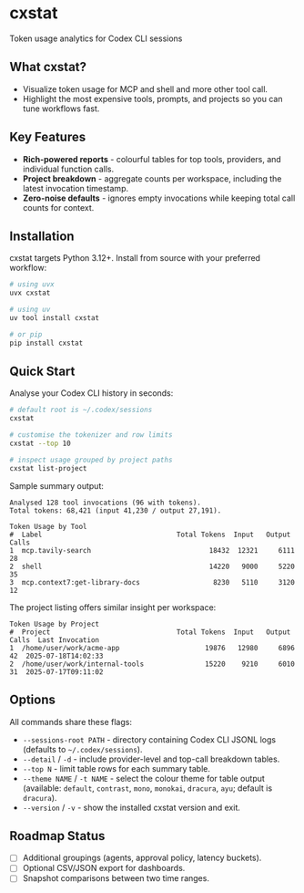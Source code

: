 # cxstat

Token usage analytics for Codex CLI sessions

## What cxstat?
- Visualize token usage for MCP and shell and more other tool call.
- Highlight the most expensive tools, prompts, and projects so you can tune workflows fast.

## Key Features
- **Rich-powered reports** - colourful tables for top tools, providers, and individual function calls.
- **Project breakdown** - aggregate counts per workspace, including the latest invocation timestamp.
- **Zero-noise defaults** - ignores empty invocations while keeping total call counts for context.

## Installation
cxstat targets Python 3.12+. Install from source with your preferred workflow:

```bash
# using uvx
uvx cxstat

# using uv
uv tool install cxstat

# or pip
pip install cxstat
```


## Quick Start
Analyse your Codex CLI history in seconds:

```bash
# default root is ~/.codex/sessions
cxstat

# customise the tokenizer and row limits
cxstat --top 10

# inspect usage grouped by project paths
cxstat list-project
```

Sample summary output:

```
Analysed 128 tool invocations (96 with tokens).
Total tokens: 68,421 (input 41,230 / output 27,191).

Token Usage by Tool
#  Label                                 Total Tokens  Input   Output  Calls
1  mcp.tavily-search                             18432  12321     6111     28
2  shell                                         14220   9000     5220     35
3  mcp.context7:get-library-docs                  8230   5110     3120     12
```

The project listing offers similar insight per workspace:

```
Token Usage by Project
#  Project                               Total Tokens  Input   Output  Calls  Last Invocation
1  /home/user/work/acme-app                     19876   12980     6896     42  2025-07-18T14:02:33
2  /home/user/work/internal-tools               15220    9210     6010     31  2025-07-17T09:11:02
```

## Options
All commands share these flags:
- `--sessions-root PATH` - directory containing Codex CLI JSONL logs (defaults to `~/.codex/sessions`).
- `--detail` / `-d` - include provider-level and top-call breakdown tables.
- `--top N` - limit table rows for each summary table.
- `--theme NAME` / `-t NAME` - select the colour theme for table output (available: `default`, `contrast`, `mono`, `monokai`, `dracura`, `ayu`; default is `dracura`).
- `--version` / `-v` - show the installed cxstat version and exit.


## Roadmap Status
- [ ] Additional groupings (agents, approval policy, latency buckets).
- [ ] Optional CSV/JSON export for dashboards.
- [ ] Snapshot comparisons between two time ranges.
